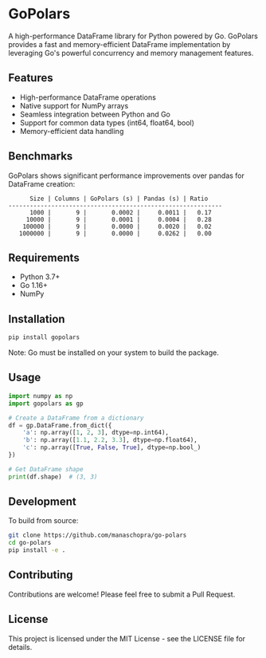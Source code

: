 # GoPolars

A high-performance DataFrame library for Python powered by Go. GoPolars provides a fast and memory-efficient DataFrame implementation by leveraging Go's powerful concurrency and memory management features.

## Features

- High-performance DataFrame operations
- Native support for NumPy arrays
- Seamless integration between Python and Go
- Support for common data types (int64, float64, bool)
- Memory-efficient data handling

## Benchmarks

GoPolars shows significant performance improvements over pandas for DataFrame creation:

```
      Size | Columns | GoPolars (s) | Pandas (s) | Ratio
------------------------------------------------------------
      1000 |       9 |       0.0002 |     0.0011 |   0.17
     10000 |       9 |       0.0001 |     0.0004 |   0.28
    100000 |       9 |       0.0000 |     0.0020 |   0.02
   1000000 |       9 |       0.0000 |     0.0262 |   0.00
```

## Requirements

- Python 3.7+
- Go 1.16+
- NumPy

## Installation

```bash
pip install gopolars
```

Note: Go must be installed on your system to build the package.

## Usage

```python
import numpy as np
import gopolars as gp

# Create a DataFrame from a dictionary
df = gp.DataFrame.from_dict({
    'a': np.array([1, 2, 3], dtype=np.int64),
    'b': np.array([1.1, 2.2, 3.3], dtype=np.float64),
    'c': np.array([True, False, True], dtype=np.bool_)
})

# Get DataFrame shape
print(df.shape)  # (3, 3)
```

## Development

To build from source:

```bash
git clone https://github.com/manaschopra/go-polars
cd go-polars
pip install -e .
```

## Contributing

Contributions are welcome! Please feel free to submit a Pull Request.

## License

This project is licensed under the MIT License - see the LICENSE file for details. 